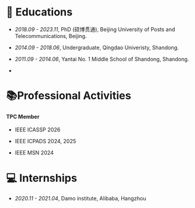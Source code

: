 # 📖 Educations

* *2018.09 - 2023.11*, PhD (硕博贯通), Beijing University of Posts and Telecommunications, Beijing.

* *2014.09 - 2018.06*, Undergraduate, Qingdao Univeristy, Shandong.

* *2011.09 - 2014.06*, Yantai No. 1 Middle School of Shandong, Shandong.

*

# 📚Professional Activities

#### TPC Member

* IEEE ICASSP 2026

* IEEE ICPADS 2024, 2025

* IEEE MSN 2024

# 💻 Internships

* *2020.11 - 2021.04*, Damo institute, Alibaba, Hangzhou

